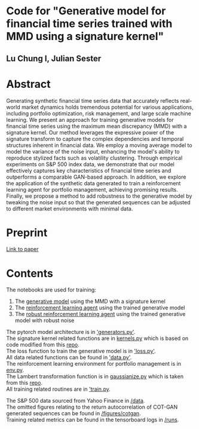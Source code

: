 # Code for "Generative model for financial time series trained with MMD using a signature kernel"

## Lu Chung I, Julian Sester

# Abstract

Generating synthetic financial time series data that accurately reflects real-world market dynamics holds tremendous potential for various applications, including portfolio optimization, risk management, and large scale machine learning. We present an approach for training generative models for financial time series using the maximum mean discrepancy (MMD) with a signature kernel. Our method leverages the expressive power of the signature transform to capture the complex dependencies and temporal structures inherent in financial data. We employ a moving average model to model the variance of the noise input, enhancing the model's ability to reproduce stylized facts such as volatility clustering. Through empirical experiments on S&P 500 index data, we demonstrate that our model effectively captures key characteristics of financial time series and outperforms a comparable GAN-based approach. In addition, we explore the application of the synthetic data generated to train a reinforcement learning agent for portfolio management, achieving promising results. Finally, we propose a method to add robustness to the generative model by tweaking the noise input so that the generated sequences can be adjusted to different market environments with minimal data.

# Preprint

[Link to paper](https://arxiv.org/abs/2407.19848)

# Contents

The notebooks are used for training:
1. The [generative model](https://github.com/luchungi/Generative-Model-Signature-MMD/blob/main/train_model.ipynb) using the MMD with a signature kernel
2. The [reinforcement learning agent](https://github.com/luchungi/Generative-Model-Signature-MMD/blob/main/trading.ipynb) using the trained generative model
3. The [robust reinforcement learning agent](https://github.com/luchungi/Generative-Model-Signature-MMD/blob/main/robust_trading.ipynb) using the trained generative model with robust noise

The pytorch model architecture is in ['generators.py'](https://github.com/luchungi/Generative-Model-Signature-MMD/blob/main/model/generators.py).  
The signature kernel related functions are in [kernels.py](https://github.com/luchungi/Generative-Model-Signature-MMD/blob/main/sigkernel/kernels.py) which is based on code modified from this [repo](https://github.com/tgcsaba/KSig).  
The loss function to train the generative model is in ['loss.py'](https://github.com/luchungi/Generative-Model-Signature-MMD/blob/main/sigkernel/loss.py).  
All data related functions can be found in ['data.py'](https://github.com/luchungi/Generative-Model-Signature-MMD/blob/main/utils/data.py).  
The reinforcement learning environment for portfolio management is in [env.py](https://github.com/luchungi/Generative-Model-Signature-MMD/blob/main/utils/env.py).  
The Lambert transformation function is in [gaussianize.py](https://github.com/luchungi/Generative-Model-Signature-MMD/blob/main/utils/gaussianize.py) which is taken from this [repo](https://github.com/gregversteeg/gaussianize).  
All training related routines are in ['train.py](https://github.com/luchungi/Generative-Model-Signature-MMD/blob/main/train.py).  

The S&P 500 data sourced from Yahoo Finance in [/data](https://github.com/luchungi/Generative-Model-Signature-MMD/blob/main/data/).  
The omitted figures relating to the return autocorrelation of COT-GAN generated sequences can be found in [/figures/cotgan](https://github.com/luchungi/Generative-Model-Signature-MMD/blob/main/figures/cotgan/).  
Training related metrics can be found in the tensorboard logs in [/runs](https://github.com/luchungi/Generative-Model-Signature-MMD/blob/main/runs/).  

